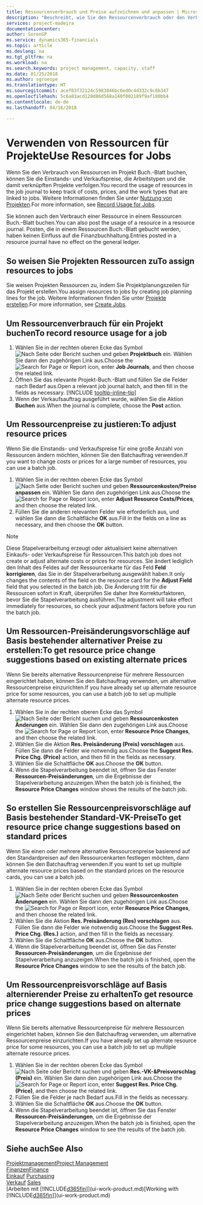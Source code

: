 ```yaml
---
title: Ressourcenverbrauch und Preise aufzeichnen und anpassen | Microsoft Docs
description: "Beschreibt, wie Sie den Ressourcenverbrauch oder den Verbrauch erfassen können, die einem Projekt zugeordnet sind, um Kosten, Preisen und Arbeitstypen zu verwalten."
services: project-madeira
documentationcenter: 
author: SorenGP
ms.service: dynamics365-financials
ms.topic: article
ms.devlang: na
ms.tgt_pltfrm: na
ms.workload: na
ms.search.keywords: project management, capacity, staff
ms.date: 01/25/2018
ms.author: sgroespe
ms.translationtype: HT
ms.sourcegitcommit: acef03f32124c5983846bc6ed0c4d332c9c8b347
ms.openlocfilehash: 5c6a83acd120d86d568a140f002189f9af180bb4
ms.contentlocale: de-de
ms.lasthandoff: 04/16/2018

---
```

# <a name="use-resources-for-jobs"></a><span data-ttu-id="2cced-103">Verwenden von Ressourcen für Projekte</span><span class="sxs-lookup"><span data-stu-id="2cced-103">Use Resources for Jobs</span></span>
<span data-ttu-id="2cced-104">Wenn Sie den Verbrauch von Ressourcen im Projekt Buch.-Blatt buchen, können Sie die Einstands- und Verkaufspreise, die Arbeitstypen und die damit verknüpften Projekte verfolgen.</span><span class="sxs-lookup"><span data-stu-id="2cced-104">You record the usage of resources in the job journal to keep track of costs, prices, and the work types that are linked to jobs.</span></span> <span data-ttu-id="2cced-105">Weitere Informationen finden Sie unter [Nutzung von Projekten](projects-how-record-job-usage.md).</span><span class="sxs-lookup"><span data-stu-id="2cced-105">For more information, see [Record Usage for Jobs](projects-how-record-job-usage.md).</span></span>

<span data-ttu-id="2cced-106">Sie können auch den Verbrauch einer Ressource in einem Ressourcen Buch.-Blatt buchen.</span><span class="sxs-lookup"><span data-stu-id="2cced-106">You can also post the usage of a resource in a resource journal.</span></span> <span data-ttu-id="2cced-107">Posten, die in einem Ressourcen Buch.-Blatt gebucht werden, haben keinen Einfluss auf die Finanzbuchhaltung.</span><span class="sxs-lookup"><span data-stu-id="2cced-107">Entries posted in a resource journal have no effect on the general ledger.</span></span>

## <a name="to-assign-resources-to-jobs"></a><span data-ttu-id="2cced-108">So weisen Sie Projekten Ressourcen zu</span><span class="sxs-lookup"><span data-stu-id="2cced-108">To assign resources to jobs</span></span>
<span data-ttu-id="2cced-109">Sie weisen Projekten Ressourcen zu, indem Sie Projektplanungszeilen für das Projekt erstellen.</span><span class="sxs-lookup"><span data-stu-id="2cced-109">You assign resources to jobs by creating job planning lines for the job.</span></span> <span data-ttu-id="2cced-110">Weitere Informationen finden Sie unter  [Projekte erstellen](projects-how-create-jobs.md).</span><span class="sxs-lookup"><span data-stu-id="2cced-110">For more information, see [Create Jobs](projects-how-create-jobs.md).</span></span>

## <a name="to-record-resource-usage-for-a-job"></a><span data-ttu-id="2cced-111">Um Ressourcenverbrauch für ein Projekt buchen</span><span class="sxs-lookup"><span data-stu-id="2cced-111">To record resource usage for a job</span></span>
1. <span data-ttu-id="2cced-112">Wählen Sie in der rechten oberen Ecke das Symbol ![Nach Seite oder Bericht suchen](media/ui-search/search_small.png "Symbol nach Seite oder Bericht suchen") und geben **Projektbuch** ein. Wählen Sie dann den zugehörigen Link aus.</span><span class="sxs-lookup"><span data-stu-id="2cced-112">Choose the ![Search for Page or Report](media/ui-search/search_small.png "Search for Page or Report icon") icon, enter **Job Journals**, and then choose the related link.</span></span>
2. <span data-ttu-id="2cced-113">Öffnen Sie das relevante Projekt-Buch.-Blatt und füllen Sie die Felder nach Bedarf aus.</span><span class="sxs-lookup"><span data-stu-id="2cced-113">Open a relevant job journal batch, and then fill in the fields as necessary.</span></span> [!INCLUDE [tooltip-inline-tip](includes/tooltip-inline-tip_md.md)]
3. <span data-ttu-id="2cced-114">Wenn der Verkaufsauftrag ausgeführt wurde, wählen Sie die Aktion **Buchen** aus.</span><span class="sxs-lookup"><span data-stu-id="2cced-114">When the journal is complete, choose the **Post** action.</span></span>

## <a name="to-adjust-resource-prices"></a><span data-ttu-id="2cced-115">Um Ressourcenpreise zu justieren:</span><span class="sxs-lookup"><span data-stu-id="2cced-115">To adjust resource prices</span></span>
<span data-ttu-id="2cced-116">Wenn Sie die Einstands- und Verkaufspreise für eine große Anzahl von Ressourcen ändern möchten, können Sie den Batchauftrag verwenden.</span><span class="sxs-lookup"><span data-stu-id="2cced-116">If you want to change costs or prices for a large number of resources, you can use a batch job.</span></span>  

1. <span data-ttu-id="2cced-117">Wählen Sie in der rechten oberen Ecke das Symbol ![Nach Seite oder Bericht suchen](media/ui-search/search_small.png "Nach Seite oder Bericht suchen") und geben **Ressourcenkosten/Preise anpassen** ein. Wählen Sie dann den zugehörigen Link aus.</span><span class="sxs-lookup"><span data-stu-id="2cced-117">Choose the ![Search for Page or Report](media/ui-search/search_small.png "Search for Page or Report icon") icon, enter **Adjust Resource Costs/Prices**, and then choose the related link.</span></span>
2. <span data-ttu-id="2cced-118">Füllen Sie die anderen relevanten Felder wie erforderlich aus, und wählen Sie dann die Schaltfläche **OK** aus.</span><span class="sxs-lookup"><span data-stu-id="2cced-118">Fill in the fields on a line as necessary, and then choose the **OK** button.</span></span>

> [!NOTE]  
>   <span data-ttu-id="2cced-119">Diese Stapelverarbeitung erzeugt oder aktualisiert keine alternativen Einkaufs- oder Verkaufspreise für Ressourcen.</span><span class="sxs-lookup"><span data-stu-id="2cced-119">This batch job does not create or adjust alternate costs or prices for resources.</span></span> <span data-ttu-id="2cced-120">Sie ändert lediglich den Inhalt des Feldes auf der Ressourcenkarte für das Feld **Feld korrigieren**, das Sie in der Stapelverarbeitung ausgewählt haben.</span><span class="sxs-lookup"><span data-stu-id="2cced-120">It only changes the contents of the field on the resource card for the **Adjust Field** field that you selected in the batch job.</span></span> <span data-ttu-id="2cced-121">Die Änderung tritt für die Ressourcen sofort in Kraft, überprüfen Sie daher Ihre Korrekturfaktoren, bevor Sie die Stapelverarbeitung ausführen.</span><span class="sxs-lookup"><span data-stu-id="2cced-121">The adjustment will take effect immediately for resources, so check your adjustment factors before you run the batch job.</span></span>

## <a name="to-get-resource-price-change-suggestions-based-on-existing-alternate-prices"></a><span data-ttu-id="2cced-122">Um Ressourcen-Preisänderungsvorschläge auf Basis bestehender alternativer Preise zu erstellen:</span><span class="sxs-lookup"><span data-stu-id="2cced-122">To get resource price change suggestions based on existing alternate prices</span></span>
<span data-ttu-id="2cced-123">Wenn Sie bereits alternative Ressourcenpreise für mehrere Ressourcen eingerichtet haben, können Sie den Batchauftrag verwenden, um alternative Ressourcenpreise einzurichten.</span><span class="sxs-lookup"><span data-stu-id="2cced-123">If you have already set up alternate resource price for some resources, you can use a batch job to set up multiple alternate resource prices.</span></span>

1. <span data-ttu-id="2cced-124">Wählen Sie in der rechten oberen Ecke das Symbol ![Nach Seite oder Bericht suchen](media/ui-search/search_small.png "Nach Seite oder Bericht suchen") und geben **Ressourcenkosten Änderungen** ein. Wählen Sie dann den zugehörigen Link aus.</span><span class="sxs-lookup"><span data-stu-id="2cced-124">Choose the ![Search for Page or Report](media/ui-search/search_small.png "Search for Page or Report icon") icon, enter **Resource Price Changes**, and then choose the related link.</span></span>
2. <span data-ttu-id="2cced-125">Wählen Sie die Aktion **Res. Preisänderung (Preis) vorschlagen** aus. Füllen Sie dann die Felder wie notwendig aus.</span><span class="sxs-lookup"><span data-stu-id="2cced-125">Choose the **Suggest Res. Price Chg. (Price)** action, and then fill in the fields as necessary.</span></span>
3. <span data-ttu-id="2cced-126">Wählen Sie die Schaltfläche **OK** aus.</span><span class="sxs-lookup"><span data-stu-id="2cced-126">Choose the **OK** button.</span></span>  
4. <span data-ttu-id="2cced-127">Wenn die Stapelverarbeitung beendet ist, öffnen Sie das Fenster **Ressourcen-Preisänderungen**, um die Ergebnisse der Stapelverarbeitung anzuzeigen.</span><span class="sxs-lookup"><span data-stu-id="2cced-127">When the batch job is finished, the **Resource Price Changes** window shows the results of the batch job.</span></span>

## <a name="to-get-resource-price-change-suggestions-based-on-standard-prices"></a><span data-ttu-id="2cced-128">So erstellen Sie Ressourcenpreisvorschläge auf Basis bestehender Standard-VK-Preise</span><span class="sxs-lookup"><span data-stu-id="2cced-128">To get resource price change suggestions based on standard prices</span></span>
<span data-ttu-id="2cced-129">Wenn Sie einen oder mehrere alternative Ressourcenpreise basierend auf den Standardpreisen auf den Ressourcenkarten festlegen möchten, dann können Sie den Batchauftrag verwenden.</span><span class="sxs-lookup"><span data-stu-id="2cced-129">If you want to set up multiple alternate resource prices based on the standard prices on the resource cards, you can use a batch job.</span></span>  

1. <span data-ttu-id="2cced-130">Wählen Sie in der rechten oberen Ecke das Symbol ![Nach Seite oder Bericht suchen](media/ui-search/search_small.png "Nach Seite oder Bericht suchen") und geben **Ressourcenkosten Änderungen** ein. Wählen Sie dann den zugehörigen Link aus.</span><span class="sxs-lookup"><span data-stu-id="2cced-130">Choose the ![Search for Page or Report](media/ui-search/search_small.png "Search for Page or Report icon") icon, enter **Resource Price Changes**, and then choose the related link.</span></span>
2. <span data-ttu-id="2cced-131">Wählen Sie die Aktion **Res. Preisänderung (Res) vorschlagen** aus. Füllen Sie dann die Felder wie notwendig aus.</span><span class="sxs-lookup"><span data-stu-id="2cced-131">Choose the **Suggest Res. Price Chg. (Res.)** action, and then fill in the fields as necessary.</span></span>  
3. <span data-ttu-id="2cced-132">Wählen Sie die Schaltfläche **OK** aus.</span><span class="sxs-lookup"><span data-stu-id="2cced-132">Choose the **OK** button.</span></span>  
4. <span data-ttu-id="2cced-133">Wenn die Stapelverarbeitung beendet ist, öffnen Sie das Fenster **Ressourcen-Preisänderungen**, um die Ergebnisse der Stapelverarbeitung anzuzeigen.</span><span class="sxs-lookup"><span data-stu-id="2cced-133">When the batch job is finished, open the **Resource Price Changes** window to see the results of the batch job.</span></span>

## <a name="to-get-resource-price-change-suggestions-based-on-alternate-prices"></a><span data-ttu-id="2cced-134">Um Ressourcenpreisvorschläge auf Basis alternierender Preise zu erhalten</span><span class="sxs-lookup"><span data-stu-id="2cced-134">To get resource price change suggestions based on alternate prices</span></span>
<span data-ttu-id="2cced-135">Wenn Sie bereits alternative Ressourcenpreise für mehrere Ressourcen eingerichtet haben, können Sie den Batchauftrag verwenden, um alternative Ressourcenpreise einzurichten.</span><span class="sxs-lookup"><span data-stu-id="2cced-135">If you have already set up alternate resource price for some resources, you can use a batch job to set up multiple alternate resource prices.</span></span>

1. <span data-ttu-id="2cced-136">Wählen Sie in der rechten oberen Ecke das Symbol ![Nach Seite oder Bericht suchen](media/ui-search/search_small.png "Nach Seite oder Bericht suchen") und geben **Res.-VK-&Preisvorschlag (Preis)** ein. Wählen Sie dann den zugehörigen Link aus.</span><span class="sxs-lookup"><span data-stu-id="2cced-136">Choose the ![Search for Page or Report](media/ui-search/search_small.png "Search for Page or Report icon") icon, enter **Suggest Res. Price Chg. (Price)**, and then choose the related link.</span></span>  
2. <span data-ttu-id="2cced-137">Füllen Sie die Felder je nach Bedarf aus.</span><span class="sxs-lookup"><span data-stu-id="2cced-137">Fill in the fields as necessary.</span></span>
3. <span data-ttu-id="2cced-138">Wählen Sie die Schaltfläche **OK** aus.</span><span class="sxs-lookup"><span data-stu-id="2cced-138">Choose the **OK** button.</span></span>  
4. <span data-ttu-id="2cced-139">Wenn die Stapelverarbeitung beendet ist, öffnen Sie das Fenster **Ressourcen-Preisänderungen**, um die Ergebnisse der Stapelverarbeitung anzuzeigen.</span><span class="sxs-lookup"><span data-stu-id="2cced-139">When the batch job is finished, open the **Resource Price Changes** window to see the results of the batch job.</span></span>

## <a name="see-also"></a><span data-ttu-id="2cced-140">Siehe auch</span><span class="sxs-lookup"><span data-stu-id="2cced-140">See Also</span></span>
[<span data-ttu-id="2cced-141">Projektmanagement</span><span class="sxs-lookup"><span data-stu-id="2cced-141">Project Management</span></span>](projects-manage-projects.md)  
[<span data-ttu-id="2cced-142">Finanzen</span><span class="sxs-lookup"><span data-stu-id="2cced-142">Finance</span></span>](finance.md)  
<span data-ttu-id="2cced-143">[Einkauf](purchasing-manage-purchasing.md)       </span><span class="sxs-lookup"><span data-stu-id="2cced-143">[Purchasing](purchasing-manage-purchasing.md)       </span></span>  
<span data-ttu-id="2cced-144">[Verkauf](sales-manage-sales.md)   </span><span class="sxs-lookup"><span data-stu-id="2cced-144">[Sales](sales-manage-sales.md)   </span></span>  
<span data-ttu-id="2cced-145">[Arbeiten mit [!INCLUDE[d365fin](includes/d365fin_md.md)]](ui-work-product.md)</span><span class="sxs-lookup"><span data-stu-id="2cced-145">[Working with [!INCLUDE[d365fin](includes/d365fin_md.md)]](ui-work-product.md)</span></span>  

